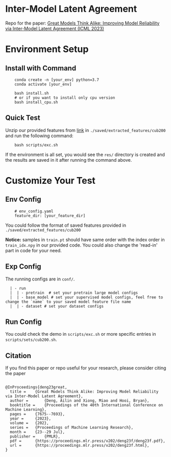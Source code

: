 # Inter-Model Latent Agreement
Repo for the paper: [Great Models Think Alike: Improving Model Reliability via Inter-Model Latent Agreement (ICML 2023)](https://arxiv.org/pdf/2305.01481.pdf)

# Environment Setup

## Install with Command
```
    conda create -n [your_env] python=3.7
    conda activate [your_env]

    bash install.sh
    # or if you want to install only cpu version
    bash install_cpu.sh
```

## Quick Test
Unzip our provided features from [link](https://drive.google.com/file/d/1Xn7fNZEKSy413irBhEJVYi8Hcg80zsV5/view?usp=sharing) in `./saved/extracted_features/cub200` and run the following command:
```
    bash scripts/exc.sh
```
If the environment is all set, you would see the `res/` directory is created and the results are saved in it after running the command above.


# Customize Your Test

## Env Config
```
    # env_config.yaml
    feature_dir: [your_feature_dir]
```
You could follow the format of saved features provided in `./saved/extracted_features/cub200`

**Notice:** samples in `train.pt` should have same order with the index order in `train_idx.npy` in our provided code. You could also change the 'read-in' part in code for your need.


## Exp Config
The running configs are in `conf/`.
```
  | - run
  |  | - pretrain  # set your pretrain large model configs
  |  | - base_model # set your supervised model configs, feel free to change the `name` to your saved model feature file name
  |  | - dataset # set your dataset configs
```

## Run Config
You could check the demo in `scripts/exc.sh` or more specific entries in `scripts/sets/cub200.sh`.



## Citation
If you find this paper or repo useful for your research, please consider citing the paper
```

@InProceedings{deng23great,
  title = 	 {Great Models Think Alike: Improving Model Reliability via Inter-Model Latent Agreement},
  author =       {Deng, Ailin and Xiong, Miao and Hooi, Bryan},
  booktitle = 	 {Proceedings of the 40th International Conference on Machine Learning},
  pages = 	 {7675--7693},
  year = 	 {2023},
  volume = 	 {202},
  series = 	 {Proceedings of Machine Learning Research},
  month = 	 {23--29 Jul},
  publisher =    {PMLR},
  pdf = 	 {https://proceedings.mlr.press/v202/deng23f/deng23f.pdf},
  url = 	 {https://proceedings.mlr.press/v202/deng23f.html},
}

```

